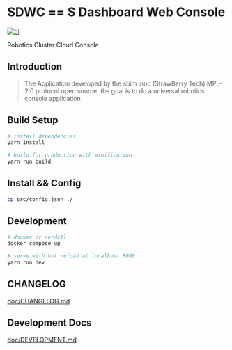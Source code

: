 # SDWC == S Dashboard Web Console

[![ci](https://github.com/sb-im/sdwc/actions/workflows/ci.yml/badge.svg)](https://github.com/sb-im/sdwc/actions/workflows/ci.yml)

Robotics Cluster Cloud Console

## Introduction

> The Application developed by the sbim inno (StrawBerry Tech)
> MPL-2.0 protocol open source, the goal is to do a universal robotics console application

## Build Setup

``` bash
# install dependencies
yarn install

# build for production with minification
yarn run build
```

## Install && Config

```bash
cp src/config.json ./
```

## Development

```bash
# docker or nerdctl
docker compose up

# serve with hot reload at localhost:8080
yarn run dev
```

## CHANGELOG

[doc/CHANGELOG.md](/doc/CHANGELOG.md)

## Development Docs

[doc/DEVELOPMENT.md](/doc/DEVELOPMENT.md)
